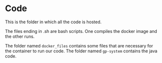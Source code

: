 # Code  
This is the folder in which all the code is hosted.

The files ending in .sh are bash scripts. One compiles the docker image and the other runs.

The folder named `docker_files` contains some files that are necessary for the container to run our code.
The folder named `gp-system` contains the java code.


